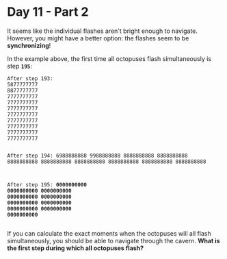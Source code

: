 # Day 11 - Part 2

<article class="day-desc"><p>It seems like the individual flashes aren't bright enough to navigate. However, you might have a better option: the flashes seem to be <strong>synchronizing</strong>!</p>
<p>In the example above, the first time all octopuses flash simultaneously is step <code><strong>195</strong></code>:</p>
<pre><code>After step 193:
5877777777
8877777777
7777777777
7777777777
7777777777
7777777777
7777777777
7777777777
7777777777
7777777777

After step 194:
6988888888
9988888888
8888888888
8888888888
8888888888
8888888888
8888888888
8888888888
8888888888
8888888888

After step 195:
<strong>0000000000</strong>
<strong>0000000000</strong>
<strong>0000000000</strong>
<strong>0000000000</strong>
<strong>0000000000</strong>
<strong>0000000000</strong>
<strong>0000000000</strong>
<strong>0000000000</strong>
<strong>0000000000</strong>
<strong>0000000000</strong>
</code></pre>
<p>If you can calculate the exact moments when the octopuses will all flash simultaneously, you should be able to navigate through the cavern. <strong>What is the first step during which all octopuses flash?</strong></p>
</article>
